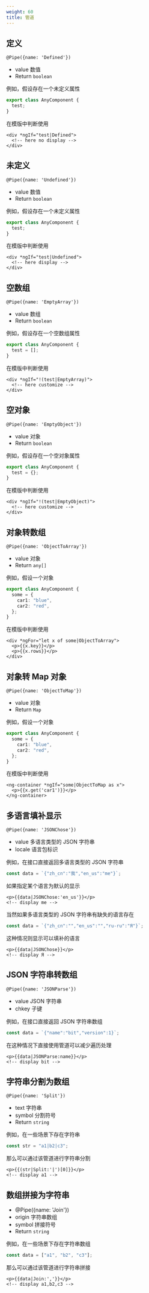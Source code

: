 ```yaml
---
weight: 60
title: 管道
---
```


## 定义

```
@Pipe({name: 'Defined'})
```

- value 数值
- Return `boolean`

例如，假设存在一个未定义属性

```typescript
export class AnyComponent {
  test;
}
```

在模版中判断使用

```ng2
<div *ngIf="test|Defined">
  <!-- here no display -->
</div>
```

## 未定义

```
@Pipe({name: 'Undefined'})
```

- value 数值
- Return `boolean`

例如，假设存在一个未定义属性

```typescript
export class AnyComponent {
  test;
}
```

在模版中判断使用

```ng2
<div *ngIf="test|Undefined">
  <!-- here display -->
</div>
```

## 空数组

```
@Pipe({name: 'EmptyArray'})
```

- value 数组
- Return `boolean`

例如，假设存在一个空数组属性

```typescript
export class AnyComponent {
  test = [];
}
```

在模版中判断使用

```ng2
<div *ngIf="!(test|EmptyArray)">
  <!-- here customize -->
</div>
```

## 空对象

```
@Pipe({name: 'EmptyObject'})
```

- value 对象
- Return `boolean`

例如，假设存在一个空对象属性

```typescript
export class AnyComponent {
  test = {};
}
```

在模版中判断使用

```ng2
<div *ngIf="!(test|EmptyObject)">
  <!-- here customize -->
</div>
```

## 对象转数组

```
@Pipe({name: 'ObjectToArray'})
```

- value 对象
- Return `any[]`

例如，假设一个对象

```typescript
export class AnyComponent {
  some = {
    car1: "blue",
    car2: "red",
  };
}
```

在模版中判断使用

```ng2
<div *ngFor="let x of some|ObjectToArray">
  <p>{{x.key}}</p>
  <p>{{x.rows}}</p>
</div>
```

## 对象转 Map 对象

```
@Pipe({name: 'ObjectToMap'})
```

- value 对象
- Return `Map`

例如，假设一个对象

```typescript
export class AnyComponent {
  some = {
    car1: "blue",
    car2: "red",
  };
}
```

在模版中判断使用

```ng2
<ng-container *ngIf="some|ObjectToMap as x">
  <p>{{x.get('car1')}}</p>
</ng-container>
```

## 多语言填补显示

```
@Pipe({name: 'JSONChose'})
```

- value 多语言类型的 JSON 字符串
- locale 语言包标识

例如，在接口直接返回多语言类型的 JSON 字符串

```typescript
const data = `{"zh_cn":"我","en_us":"me"}`;
```

如果指定某个语言为默认的显示

```ng2
<p>{{data|JSONChose:'en_us'}}</p>
<!-- display me -->
```

当然如果多语言类型的 JSON 字符串有缺失的语言存在

```typescript
const data = `{"zh_cn":"","en_us":"","ru-ru":"Я"}`;
```

这种情况则显示可以填补的语言

```ng2
<p>{{data|JSONChose}}</p>
<!-- display Я -->
```

## JSON 字符串转数组

```
@Pipe({name: 'JSONParse'})
```

- value JSON 字符串
- chkey 子键

例如，在接口直接返回 JSON 字符串数组

```typescript
const data = `{"name":"bit","version":1}`;
```

在这种情况下直接使用管道可以减少遍历处理

```ng2
<p>{{data|JSONParse:name}}</p>
<!-- display bit -->
```

## 字符串分割为数组

```
@Pipe({name: 'Split'})
```

- text 字符串
- symbol 分割符号
- Return `string`

例如，在一些场景下存在字符串

```typescript
const str = "a1|b2|c3";
```

那么可以通过该管道进行字符串分割

```ng2
<p>{{(str|Split:'|')[0]}}</p>
<!-- display a1 -->
```

## 数组拼接为字符串

- @Pipe({name: 'Join'})
- origin 字符串数组
- symbol 拼接符号
- Return `string`

例如，在一些场景下存在字符串数组

```typescript
const data = ["a1", "b2", "c3"];
```

那么可以通过该管道进行字符串拼接

```ng2
<p>{{data|Join:','}}</p>
<!-- display a1,b2,c3 -->
```

